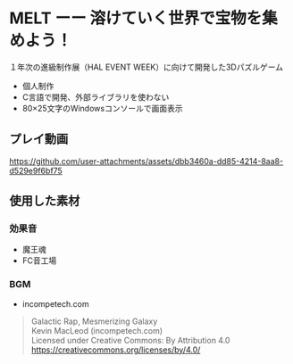 # MELT ーー 溶けていく世界で宝物を集めよう！
１年次の進級制作展（HAL EVENT WEEK）に向けて開発した3Dパズルゲーム
* 個人制作
* C言語で開発、外部ライブラリを使わない
* 80×25文字のWindowsコンソールで画面表示

## プレイ動画
https://github.com/user-attachments/assets/dbb3460a-dd85-4214-8aa8-d529e9f6bf75

## 使用した素材
### 効果音
* 魔王魂
* FC音工場
### BGM
* incompetech.com

> Galactic Rap, Mesmerizing Galaxy  
> Kevin MacLeod (incompetech.com)  
> Licensed under Creative Commons: By Attribution 4.0  
> https://creativecommons.org/licenses/by/4.0/  
